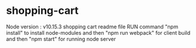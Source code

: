 # shopping-cart
Node version : v10.15.3
shopping cart readme file
RUN command "npm install" to install node-modules
and then 
"npm run webpack" for client build
and then 
"npm start" for running node server 

